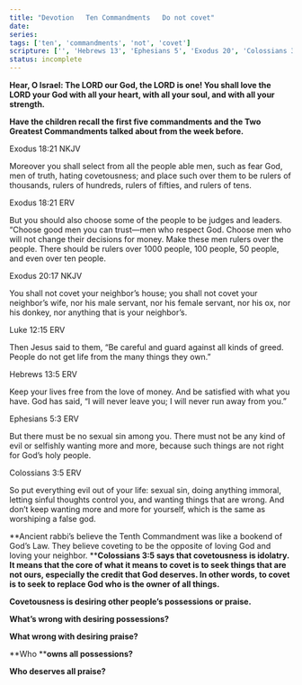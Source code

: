 ```yaml
---
title: "Devotion   Ten Commandments   Do not covet"
date: 
series: 
tags: ['ten', 'commandments', 'not', 'covet']
scripture: ['', 'Hebrews 13', 'Ephesians 5', 'Exodus 20', 'Colossians 3', 'Luke 12', 'over 1000', 'Exodus 18']
status: incomplete
---
```


**Hear, O Israel: The LORD our God, the LORD is one! You shall love the LORD your God with all your heart, with all your soul, and with all your strength.**

**Have the children recall the first five commandments and the Two Greatest Commandments talked about from the week before.**

Exodus 18:21 NKJV

Moreover you shall select from all the people able men, such as fear God, men of truth, hating covetousness; and place such over them to be rulers of thousands, rulers of hundreds, rulers of fifties, and rulers of tens.

Exodus 18:21 ERV

But you should also choose some of the people to be judges and leaders. “Choose good men you can trust—men who respect God. Choose men who will not change their decisions for money. Make these men rulers over the people. There should be rulers over 1000 people, 100 people, 50 people, and even over ten people.

Exodus 20:17 NKJV

You shall not covet your neighbor’s house; you shall not covet your neighbor’s wife, nor his male servant, nor his female servant, nor his ox, nor his donkey, nor anything that is your neighbor’s.

Luke 12:15 ERV

Then Jesus said to them, “Be careful and guard against all kinds of greed. People do not get life from the many things they own.”

Hebrews 13:5 ERV

Keep your lives free from the love of money. And be satisfied with what you have. God has said, “I will never leave you; I will never run away from you.”

Ephesians 5:3 ERV

But there must be no sexual sin among you. There must not be any kind of evil or selfishly wanting more and more, because such things are not right for God’s holy people.

Colossians 3:5 ERV

So put everything evil out of your life: sexual sin, doing anything immoral, letting sinful thoughts control you, and wanting things that are wrong. And don’t keep wanting more and more for yourself, which is the same as worshiping a false god.

**Ancient rabbi’s believe the Tenth Commandment was like a bookend of God’s Law. They believe coveting to be the opposite of loving God and loving your neighbor. ****Colossians 3:5 says that covetousness is idolatry. It means that the core of what it means to covet is to seek things that are not ours, especially the credit that God deserves. In other words, to covet is to seek to replace God who is the owner of all things.**

**Covetousness is desiring other people’s possessions or praise.**

**What’s wrong with desiring possessions?**

**What wrong with desiring praise?**

**Who ****owns all possessions?**

**Who deserves all praise?**